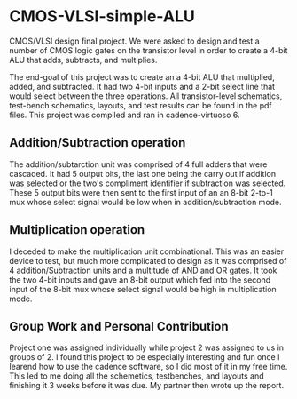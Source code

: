 # CMOS-VLSI-simple-ALU
CMOS/VLSI design final project. We were asked to design and test a number of CMOS logic gates on the transistor level in order to create a 4-bit ALU that adds, subtracts, and multiplies.

The end-goal of this project was to create an a 4-bit ALU that multiplied, added, and subtracted. It had two 4-bit inputs and a 2-bit select line that would select between the three operations. All transistor-level schematics, test-bench schematics, layouts, and test results can be found in the pdf files.
This project was compiled and ran in cadence-virtuoso 6.

## Addition/Subtraction operation
The addition/subtarction unit was comprised of 4 full adders that were cascaded. It had 5 output bits, the last one being the carry out if addition was selected or the two's compliment identifier if subtraction was selected. These 5 output bits were then sent to the first input of an an 8-bit 2-to-1 mux whose select signal would be low when in addition/subtraction mode.

## Multiplication operation
I deceded to make the multiplication unit combinational. This was an easier device to test, but much more complicated to design as it was comprised of 4 addition/Subtraction units and a multitude of AND and OR gates. It took the two 4-bit inputs and gave an 8-bit output which fed into the second input of the 8-bit mux whose select signal would be high in multiplication mode.

## Group Work and Personal Contribution
Project one was assigned individually while project 2 was assigned to us in groups of 2. I found this project to be especially interesting and fun once I learend how to use the cadence software, so I did most of it in my free time. This led to me doing all the schemetics, testbenches, and layouts and finishing it 3 weeks before it was due. My partner then wrote up the report.
